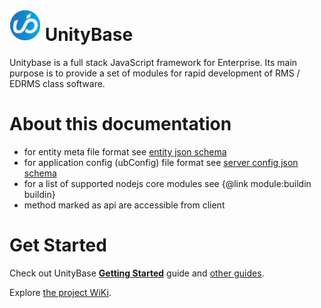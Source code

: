 # <a href="https://unitybase.info/"> <img src="/img/ub-logo-c.png" height="50" /></a> UnityBase

Unitybase is a full stack JavaScript framework for Enterprise. Its main purpose is to provide a set of modules for rapid development of RMS / EDRMS class software.

# About this documentation

- for entity meta file format see [entity json schema](http://lbovet.github.io/docson/index.html#https://unitybase.info/models/UB/schemas/entity.schema.json)
- for application config (ubConfig) file format see [server config json schema](http://lbovet.github.io/docson/index.html#https://unitybase.info/models/UB/schemas/ubConfig.schema.json)
- for a list of supported nodejs core modules see {@link module:buildin buildin}
- method marked as <span class="member-attr api">api</span> are accessible from client

# Get Started

Check out UnityBase [**Getting Started**](https://git-pub.intecracy.com/unitybase/samples/tree/master/courses/tutorial-v4) guide
and [other guides](https://git-pub.intecracy.com/unitybase/samples).

Explore [the project WiKi](https://git-pub.intecracy.com/unitybase/ubjs/wikis/home).


